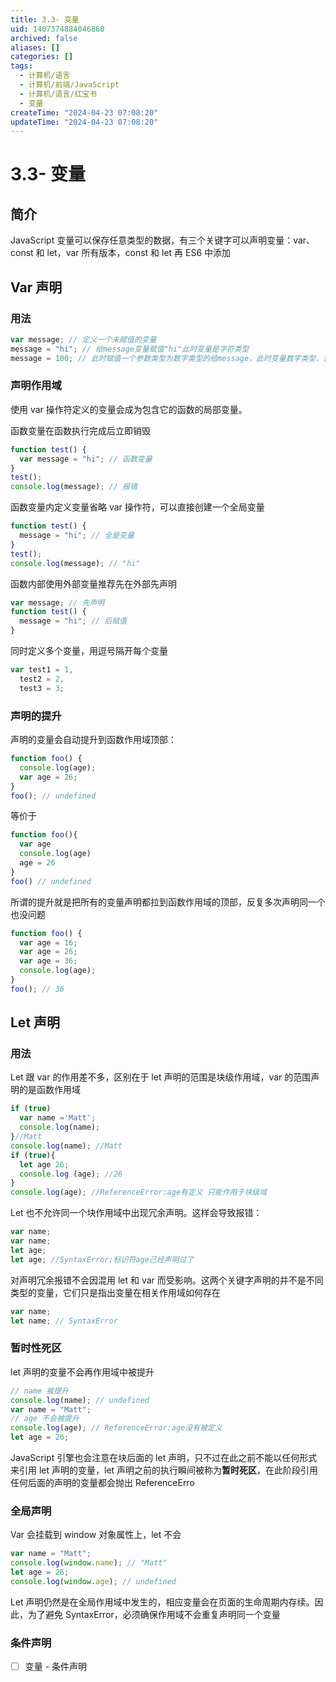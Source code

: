 ```yaml
---
title: 3.3- 变量
uid: 1407374884046860
archived: false
aliases: []
categories: []
tags:
  - 计算机/语言
  - 计算机/前端/JavaScript
  - 计算机/语言/红宝书
  - 变量
createTime: "2024-04-23 07:08:20"
updateTime: "2024-04-23 07:08:20"
---
```


# 3.3- 变量

## 简介

JavaScript 变量可以保存任意类型的数据，有三个关键字可以声明变量：var、const 和 let，var 所有版本，const 和 let 再 ES6 中添加

## Var 声明

### 用法

```javascript
var message; // 定义一个未赋值的变量
message = "hi"; // 给message变量赋值"hi"此时变量是字符类型
message = 100; // 此时赋值一个参数类型为数字类型的给message，此时变量数字类型，合法但不推荐
```

### 声明作用域

使用 var 操作符定义的变量会成为包含它的函数的局部变量。

函数变量在函数执行完成后立即销毁

```javascript
function test() {
  var message = "hi"; // 函数变量
}
test();
console.log(message); // 报错
```

函数变量内定义变量省略 var 操作符，可以直接创建一个全局变量

```javascript
function test() {
  message = "hi"; // 全是变量
}
test();
console.log(message); // "hi"
```

函数内部使用外部变量推荐先在外部先声明

```javascript
var message; // 先声明
function test() {
  message = "hi"; // 后赋值
}
```

同时定义多个变量，用逗号隔开每个变量

```javascript
var test1 = 1,
  test2 = 2,
  test3 = 3;
```

### 声明的提升

声明的变量会自动提升到函数作用域顶部：

```javascript
function foo() {
  console.log(age);
  var age = 26;
}
foo(); // undefined
```

等价于

```javaScript
function foo(){
  var age
  console.log(age)
  age = 26
}
foo() // undefined
```

所谓的提升就是把所有的变量声明都拉到函数作用域的顶部，反复多次声明同一个也没问题

```javascript
function foo() {
  var age = 16;
  var age = 26;
  var age = 36;
  console.log(age);
}
foo(); // 36
```

## Let 声明

### 用法

Let 跟 var 的作用差不多，区别在于 let 声明的范围是块级作用域，var 的范围声明的是函数作用域

```javascript
if (true)
  var name ='Matt';
  console.log(name);
}//Matt
console.log(name); //Matt
if (true){
  let age 26;
  console.log (age); //26
}
console.log(age); //ReferenceError:age有定义 只能作用于块级域
```

Let 也不允许同一个块作用域中出现冗余声明。这样会导致报错：

```javascript
var name;
var name;
let age;
let age; //SyntaxError;标识符age己经声明过了
```

对声明冗余报错不会因混用 let 和 var 而受影响。这两个关键字声明的并不是不同类型的变量，它们只是指出变量在相关作用域如何存在

```javascript
var name;
let name; // SyntaxError
```

### 暂时性死区

let 声明的变量不会再作用域中被提升

```javascript
// name 被提升
console.log(name); // undefined
var name = "Matt";
// age 不会被提升
console.log(age); // ReferenceError:age没有被定义
let age = 26;
```

JavaScript 引擎也会注意在块后面的 let 声明，只不过在此之前不能以任何形式来引用 let 声明的变量，let 声明之前的执行瞬间被称为**暂时死区**，在此阶段引用任何后面的声明的变量都会抛出 ReferenceErro

### 全局声明

Var 会挂载到 window 对象属性上，let 不会

```javascript
var name = "Matt";
console.log(window.name); // "Matt"
let age = 26;
console.log(window.age); // undefined
```

Let 声明仍然是在全局作用域中发生的，相应变量会在页面的生命周期内存续。因此，为了避免 SyntaxError，必须确保作用域不会重复声明同一个变量

### 条件声明

- [ ] 变量 - 条件声明
